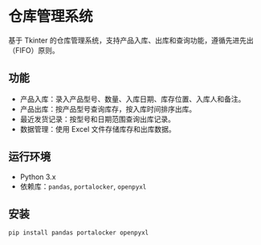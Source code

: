 # 仓库管理系统

基于 Tkinter 的仓库管理系统，支持产品入库、出库和查询功能，遵循先进先出（FIFO）原则。

## 功能
- 产品入库：录入产品型号、数量、入库日期、库存位置、入库人和备注。
- 产品出库：按产品型号查询库存，按入库时间排序出库。
- 最近发货记录：按型号和日期范围查询出库记录。
- 数据管理：使用 Excel 文件存储库存和出库数据。

## 运行环境
- Python 3.x
- 依赖库：`pandas`, `portalocker`, `openpyxl`

## 安装
```bash
pip install pandas portalocker openpyxl
